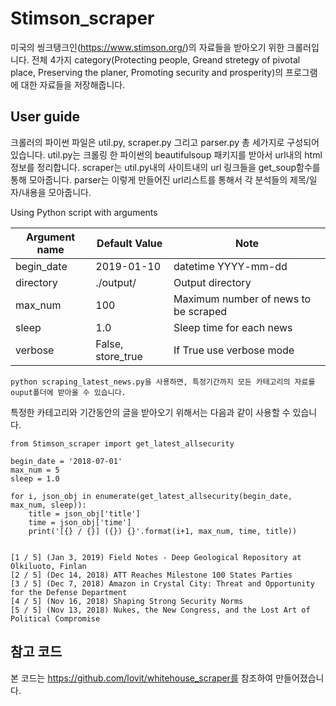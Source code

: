 # Stimson_scraper

미국의 씽크탱크인(https://www.stimson.org/)의 자료들을 받아오기 위한 크롤러입니다. 전체 4가지 category(Protecting people, Greand stretegy of pivotal place, Preserving the planer, Promoting security and prosperity)의 프로그램에 대한 자료들을 저장해줍니다.

## User guide

크롤러의 파이썬 파일은 util.py, scraper.py 그리고 parser.py 총 세가지로 구성되어 있습니다. 
util.py는 크롤링 한 파이썬의 beautifulsoup 패키지를 받아서 url내의 html정보를 정리합니다.
scraper는 util.py내의 사이트내의 url 링크들을 get_soup함수를 통해 모아줍니다.
parser는 이렇게 만들어진 url리스트를 통해서 각 분석들의 제목/일자/내용을 모아줍니다.


Using Python script with arguments

| Argument name | Default Value | Note |
| --- | --- | --- |
| begin_date | 2019-01-10 | datetime YYYY-mm-dd |
| directory | ./output/ | Output directory |
| max_num | 100 | Maximum number of news to be scraped |
| sleep | 1.0 | Sleep time for each news |
| verbose | False, store_true | If True use verbose mode |

```
python scraping_latest_news.py을 사용하면, 특정기간까지 모든 카테고리의 자료를 ouput폴더에 받아올 수 있습니다.
```
특정한 카테고리와 기간동안의 글을 받아오기 위해서는 다음과 같이 사용할 수 있습니다.

```
from Stimson_scraper import get_latest_allsecurity

begin_date = '2018-07-01'
max_num = 5
sleep = 1.0

for i, json_obj in enumerate(get_latest_allsecurity(begin_date, max_num, sleep)):
    title = json_obj['title']
    time = json_obj['time']
    print('[{} / {}] ({}) {}'.format(i+1, max_num, time, title))
    
```
```
[1 / 5] (Jan 3, 2019) Field Notes - Deep Geological Repository at Olkiluoto, Finlan
[2 / 5] (Dec 14, 2018) ATT Reaches Milestone 100 States Parties
[3 / 5] (Dec 7, 2018) Amazon in Crystal City: Threat and Opportunity for the Defense Department
[4 / 5] (Nov 16, 2018) Shaping Strong Security Norms
[5 / 5] (Nov 13, 2018) Nukes, the New Congress, and the Lost Art of Political Compromise
```

## 참고 코드

본 코드는 https://github.com/lovit/whitehouse_scraper를 참조하여 만들어졌습니다.
